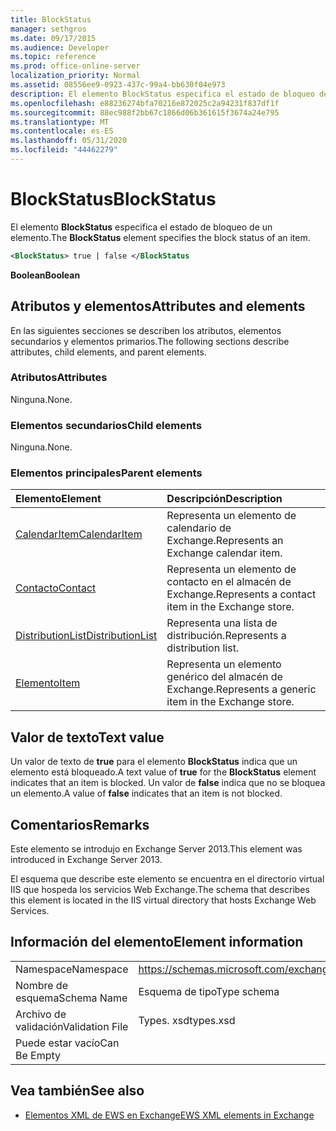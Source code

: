 ```yaml
---
title: BlockStatus
manager: sethgros
ms.date: 09/17/2015
ms.audience: Developer
ms.topic: reference
ms.prod: office-online-server
localization_priority: Normal
ms.assetid: 08556ee9-0923-437c-99a4-bb630f04e973
description: El elemento BlockStatus especifica el estado de bloqueo de un elemento.
ms.openlocfilehash: e88236274bfa70216e872025c2a94231f837df1f
ms.sourcegitcommit: 88ec988f2bb67c1866d06b361615f3674a24e795
ms.translationtype: MT
ms.contentlocale: es-ES
ms.lasthandoff: 05/31/2020
ms.locfileid: "44462279"
---
```

# <a name="blockstatus"></a><span data-ttu-id="3ac7d-103">BlockStatus</span><span class="sxs-lookup"><span data-stu-id="3ac7d-103">BlockStatus</span></span>

<span data-ttu-id="3ac7d-104">El elemento **BlockStatus** especifica el estado de bloqueo de un elemento.</span><span class="sxs-lookup"><span data-stu-id="3ac7d-104">The **BlockStatus** element specifies the block status of an item.</span></span> 
  
```XML
<BlockStatus> true | false </BlockStatus
```

 <span data-ttu-id="3ac7d-105">**Boolean**</span><span class="sxs-lookup"><span data-stu-id="3ac7d-105">**Boolean**</span></span>
## <a name="attributes-and-elements"></a><span data-ttu-id="3ac7d-106">Atributos y elementos</span><span class="sxs-lookup"><span data-stu-id="3ac7d-106">Attributes and elements</span></span>

<span data-ttu-id="3ac7d-107">En las siguientes secciones se describen los atributos, elementos secundarios y elementos primarios.</span><span class="sxs-lookup"><span data-stu-id="3ac7d-107">The following sections describe attributes, child elements, and parent elements.</span></span>
  
### <a name="attributes"></a><span data-ttu-id="3ac7d-108">Atributos</span><span class="sxs-lookup"><span data-stu-id="3ac7d-108">Attributes</span></span>

<span data-ttu-id="3ac7d-109">Ninguna.</span><span class="sxs-lookup"><span data-stu-id="3ac7d-109">None.</span></span>
  
### <a name="child-elements"></a><span data-ttu-id="3ac7d-110">Elementos secundarios</span><span class="sxs-lookup"><span data-stu-id="3ac7d-110">Child elements</span></span>

<span data-ttu-id="3ac7d-111">Ninguna.</span><span class="sxs-lookup"><span data-stu-id="3ac7d-111">None.</span></span>
  
### <a name="parent-elements"></a><span data-ttu-id="3ac7d-112">Elementos principales</span><span class="sxs-lookup"><span data-stu-id="3ac7d-112">Parent elements</span></span>

|<span data-ttu-id="3ac7d-113">**Elemento**</span><span class="sxs-lookup"><span data-stu-id="3ac7d-113">**Element**</span></span>|<span data-ttu-id="3ac7d-114">**Descripción**</span><span class="sxs-lookup"><span data-stu-id="3ac7d-114">**Description**</span></span>|
|:-----|:-----|
|[<span data-ttu-id="3ac7d-115">CalendarItem</span><span class="sxs-lookup"><span data-stu-id="3ac7d-115">CalendarItem</span></span>](calendaritem.md) <br/> |<span data-ttu-id="3ac7d-116">Representa un elemento de calendario de Exchange.</span><span class="sxs-lookup"><span data-stu-id="3ac7d-116">Represents an Exchange calendar item.</span></span>  <br/> |
|[<span data-ttu-id="3ac7d-117">Contacto</span><span class="sxs-lookup"><span data-stu-id="3ac7d-117">Contact</span></span>](contact.md) <br/> |<span data-ttu-id="3ac7d-118">Representa un elemento de contacto en el almacén de Exchange.</span><span class="sxs-lookup"><span data-stu-id="3ac7d-118">Represents a contact item in the Exchange store.</span></span>  <br/> |
|[<span data-ttu-id="3ac7d-119">DistributionList</span><span class="sxs-lookup"><span data-stu-id="3ac7d-119">DistributionList</span></span>](distributionlist.md) <br/> |<span data-ttu-id="3ac7d-120">Representa una lista de distribución.</span><span class="sxs-lookup"><span data-stu-id="3ac7d-120">Represents a distribution list.</span></span>  <br/> |
|[<span data-ttu-id="3ac7d-121">Elemento</span><span class="sxs-lookup"><span data-stu-id="3ac7d-121">Item</span></span>](item.md) <br/> |<span data-ttu-id="3ac7d-122">Representa un elemento genérico del almacén de Exchange.</span><span class="sxs-lookup"><span data-stu-id="3ac7d-122">Represents a generic item in the Exchange store.</span></span>  <br/> |
   
## <a name="text-value"></a><span data-ttu-id="3ac7d-123">Valor de texto</span><span class="sxs-lookup"><span data-stu-id="3ac7d-123">Text value</span></span>

<span data-ttu-id="3ac7d-124">Un valor de texto de **true** para el elemento **BlockStatus** indica que un elemento está bloqueado.</span><span class="sxs-lookup"><span data-stu-id="3ac7d-124">A text value of **true** for the **BlockStatus** element indicates that an item is blocked.</span></span> <span data-ttu-id="3ac7d-125">Un valor de **false** indica que no se bloquea un elemento.</span><span class="sxs-lookup"><span data-stu-id="3ac7d-125">A value of **false** indicates that an item is not blocked.</span></span> 
  
## <a name="remarks"></a><span data-ttu-id="3ac7d-126">Comentarios</span><span class="sxs-lookup"><span data-stu-id="3ac7d-126">Remarks</span></span>

<span data-ttu-id="3ac7d-127">Este elemento se introdujo en Exchange Server 2013.</span><span class="sxs-lookup"><span data-stu-id="3ac7d-127">This element was introduced in Exchange Server 2013.</span></span>
  
<span data-ttu-id="3ac7d-128">El esquema que describe este elemento se encuentra en el directorio virtual IIS que hospeda los servicios Web Exchange.</span><span class="sxs-lookup"><span data-stu-id="3ac7d-128">The schema that describes this element is located in the IIS virtual directory that hosts Exchange Web Services.</span></span>
  
## <a name="element-information"></a><span data-ttu-id="3ac7d-129">Información del elemento</span><span class="sxs-lookup"><span data-stu-id="3ac7d-129">Element information</span></span>

|||
|:-----|:-----|
|<span data-ttu-id="3ac7d-130">Namespace</span><span class="sxs-lookup"><span data-stu-id="3ac7d-130">Namespace</span></span>  <br/> |https://schemas.microsoft.com/exchange/services/2006/types  <br/> |
|<span data-ttu-id="3ac7d-131">Nombre de esquema</span><span class="sxs-lookup"><span data-stu-id="3ac7d-131">Schema Name</span></span>  <br/> |<span data-ttu-id="3ac7d-132">Esquema de tipo</span><span class="sxs-lookup"><span data-stu-id="3ac7d-132">Type schema</span></span>  <br/> |
|<span data-ttu-id="3ac7d-133">Archivo de validación</span><span class="sxs-lookup"><span data-stu-id="3ac7d-133">Validation File</span></span>  <br/> |<span data-ttu-id="3ac7d-134">Types. xsd</span><span class="sxs-lookup"><span data-stu-id="3ac7d-134">types.xsd</span></span>  <br/> |
|<span data-ttu-id="3ac7d-135">Puede estar vacío</span><span class="sxs-lookup"><span data-stu-id="3ac7d-135">Can Be Empty</span></span>  <br/> ||
   
## <a name="see-also"></a><span data-ttu-id="3ac7d-136">Vea también</span><span class="sxs-lookup"><span data-stu-id="3ac7d-136">See also</span></span>



- [<span data-ttu-id="3ac7d-137">Elementos XML de EWS en Exchange</span><span class="sxs-lookup"><span data-stu-id="3ac7d-137">EWS XML elements in Exchange</span></span>](ews-xml-elements-in-exchange.md)

